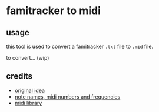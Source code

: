 # famitracker to midi

## usage

this tool is used to convert a famitracker `.txt` file to `.mid` file.

to convert... (wip)

## credits

- [original idea](https://github.com/Psudonem/famitracker2midi)
- [note names, midi numbers and frequencies](https://newt.phys.unsw.edu.au/jw/notes.html)
- [midi library](https://github.com/jimm/midilib)